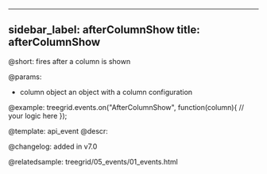 
---
sidebar_label: afterColumnShow
title: afterColumnShow
---          

@short: fires after a column is shown

@params:
- column   object  an object with a column configuration


@example:
treegrid.events.on("AfterColumnShow", function(column){
    // your logic here
});


@template: api_event
@descr:

@changelog: added in v7.0

@relatedsample: treegrid/05_events/01_events.html

